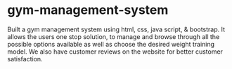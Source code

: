 # gym-management-system
Built a gym management system using html, css, java script, &amp; bootstrap. It allows the users one stop solution, to manage and browse through all the possible options available as well as choose the desired weight training model. We also have customer reviews on the website for better customer satisfaction.
